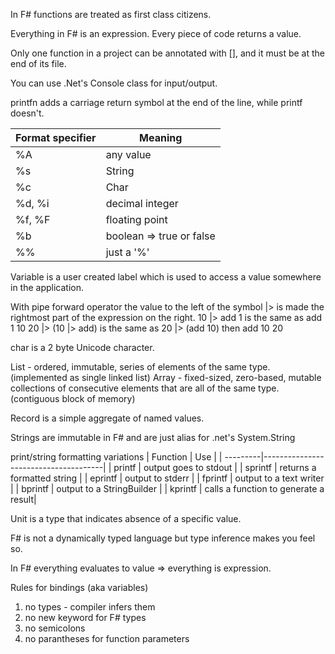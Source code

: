 In F# functions are treated as first class citizens.

Everything in F# is an expression.
Every piece of code returns a value.


Only one function in a project can be annotated with [<EntryPoint>], and it must be at the end of its file.


You can use .Net's Console class for input/output.

printfn adds a carriage return symbol at the end of the line, while printf doesn't.


|Format specifier| Meaning                 |
|----------------|-------------------------|
|%A				 | any value               |
|%s			     | String                  |
|%c			     | Char                    |
|%d, %i			 | decimal integer         |
|%f, %F			 | floating point          |
|%b			     | boolean => true or false|
|%%			     | just a '%'              |


Variable is a user created label which is used to access a value somewhere in the application.


With pipe forward operator the value to the left of the symbol |> is made the rightmost part of the expression on the right.
10 |> add 1  is the same as add 1 10
20 |> (10 |> add)  is the same as 20 |> (add 10) then add 10 20


char is a 2 byte Unicode character.


List - ordered, immutable, series of elements of the same type. (implemented as single linked list)
Array - fixed-sized, zero-based, mutable collections of consecutive elements that are all of the same type. (contiguous block of memory)


Record is a simple aggregate of named values.


Strings are immutable in F# and are just alias for .net's System.String


print/string formatting variations
| Function | Use                                  |
| ---------|--------------------------------------|
| printf   | output goes to stdout                |
| sprintf  | returns a formatted string           |
| eprintf  | output to stderr                     |
| fprintf  | output to a text writer              |
| bprintf  | output to a StringBuilder            |
| kprintf  | calls a function to generate a result|


Unit is a type that indicates absence of a specific value.


F# is not a dynamically typed language but type inference makes you feel so.


In F# everything evaluates to value => everything is expression.


Rules for bindings (aka variables)
1. no types - compiler infers them
2. no new keyword for F# types
3. no semicolons
4. no parantheses for function parameters
